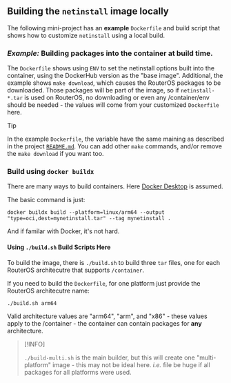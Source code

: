 ## Building the `netinstall` image locally

The following mini-project has an **example** `Dockerfile` and build script that shows how to customize `netinstall` using a local build.

### _Example:_ Building packages into the container at build time.
The `Dockerfile` shows using `ENV` to set the netinstall options built into the container, using the DockerHub version as the "base image".  Additional, the example shows `make download`, which causes the RouterOS packages to be downloaded.  Those packages will be part of the image, so if `netinstall-*.tar` is used on RouterOS, no downloading or even any /container/env should be needed - the values will come from your customized `Dockerfile` here.

> [!TIP]
>
> In the example `Dockerfile`, the variable have the same maining as described in the project [`README.md`](../../README.md).  You can add other `make` commands, and/or remove the `make download` if you want too.

### Build using `docker buildx`

There are many ways to build containers.  Here [Docker Desktop](https://www.docker.com/products/docker-desktop/) is assumed.

The basic command is just:
```
docker buildx build --platform=linux/arm64 --output "type=oci,dest=mynetinstall.tar" --tag mynetinstall .
```
And if familar with Docker, it's not hard. 

#### Using `./build.sh` Build Scripts Here

To build the image, there is `./build.sh` to build three `tar` files, one for each RouterOS architecutre that supports `/container`.   

If you need to build the `Dockerfile`, for one platform just provide the RouterOS architecutre name:
```
./build.sh arm64
``` 
Valid architecture values are "arm64", "arm", and "x86" - these values apply to the /container - the container can contain packages for **any** architecture. 


> [!INFO]
>
> `./build-multi.sh` is the main builder, but this will create one "multi-platform" image - this may not be ideal here.  _i.e._ file be huge if all packages for all platforms were used. 
